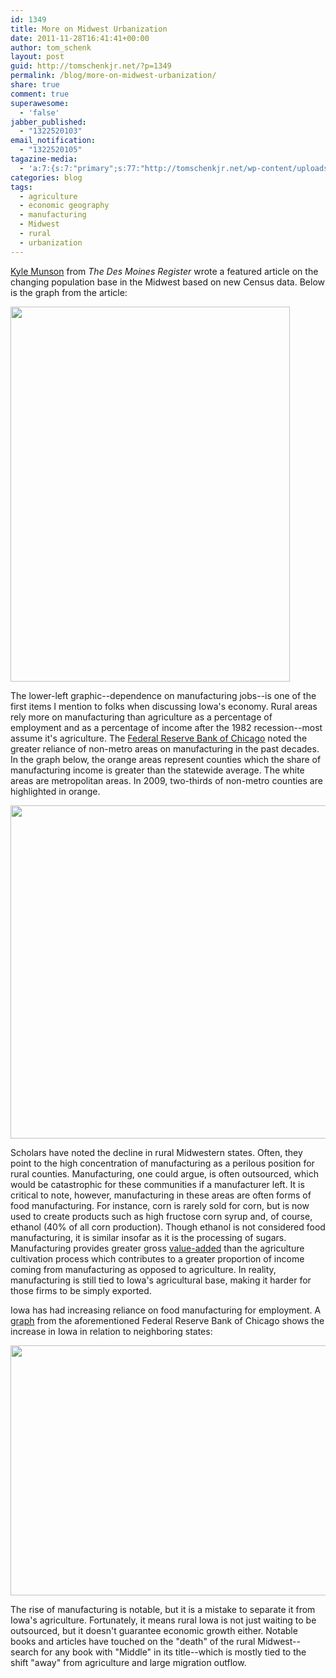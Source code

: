 ```yaml
---
id: 1349
title: More on Midwest Urbanization
date: 2011-11-28T16:41:41+00:00
author: tom_schenk
layout: post
guid: http://tomschenkjr.net/?p=1349
permalink: /blog/more-on-midwest-urbanization/
share: true
comment: true
superawesome:
  - 'false'
jabber_published:
  - "1322520103"
email_notification:
  - "1322520105"
tagazine-media:
  - 'a:7:{s:7:"primary";s:77:"http://tomschenkjr.net/wp-content/uploads/2011/11/manufacturing-share-2009_2.png";s:6:"images";a:3:{s:56:"http://tomschenkjr.net/wp-content/uploads/2011/11/bilde.jpg";a:6:{s:8:"file_url";s:56:"http://tomschenkjr.net/wp-content/uploads/2011/11/bilde.jpg";s:5:"width";s:3:"447";s:6:"height";s:3:"600";s:4:"type";s:5:"image";s:4:"area";s:6:"268200";s:9:"file_path";s:0:"";}s:77:"http://tomschenkjr.net/wp-content/uploads/2011/11/manufacturing-share-2009_2.png";a:6:{s:8:"file_url";s:77:"http://tomschenkjr.net/wp-content/uploads/2011/11/manufacturing-share-2009_2.png";s:5:"width";s:4:"1623";s:6:"height";s:4:"1444";s:4:"type";s:5:"image";s:4:"area";s:7:"2343612";s:9:"file_path";s:0:"";}s:56:"http://tomschenkjr.net/wp-content/uploads/2011/11/7nmpx.png";a:6:{s:8:"file_url";s:56:"http://tomschenkjr.net/wp-content/uploads/2011/11/7nmpx.png";s:5:"width";s:3:"864";s:6:"height";s:3:"576";s:4:"type";s:5:"image";s:4:"area";s:6:"497664";s:9:"file_path";s:0:"";}}s:6:"videos";a:0:{}s:11:"image_count";s:1:"3";s:6:"author";s:6:"176156";s:7:"blog_id";s:7:"8375094";s:9:"mod_stamp";s:19:"2011-11-28 22:41:41";}'
categories: blog 
tags:
  - agriculture
  - economic geography
  - manufacturing
  - Midwest
  - rural
  - urbanization
---
```

<a href="http://www.desmoinesregister.com/article/20111127/NEWS03/311270044/-1/gallery_array/Pockets-vitality-flourish-statistics-remain-grim">Kyle Munson</a> from <em>The Des Moines Register</em> wrote a featured article on the changing population base in the Midwest based on new Census data. Below is the graph from the article:

<a href="http://tomschenkjr.net/wordpress/wp-content/uploads/2011/11/bilde.jpg"><img class="aligncenter size-full wp-image-1350" title="bilde" src="http://tomschenkjr.net/wordpress/wp-content/uploads/2011/11/bilde.jpg" alt="" width="447" height="600" /></a>

The lower-left graphic--dependence on manufacturing jobs--is one of the first items I mention to folks when discussing Iowa's economy. Rural areas rely more on manufacturing than agriculture as a percentage of employment and as a percentage of income after the 1982 recession--most assume it's agriculture. The <a href="http://midwest.chicagofedblogs.org/archives/2011/11/nonmetropolitan.html">Federal Reserve Bank of Chicago</a> noted the greater reliance of non-metro areas on manufacturing in the past decades. In the graph below, the orange areas represent counties which the share of manufacturing income is greater than the statewide average. The white areas are metropolitan areas. In 2009, two-thirds of non-metro counties are highlighted in orange.

<a href="http://tomschenkjr.net/wordpress/wp-content/uploads/2011/11/manufacturing-share-2009_2.png"><img class="aligncenter size-full wp-image-1352" title="Manufacturing Share 2009_2" src="http://tomschenkjr.net/wordpress/wp-content/uploads/2011/11/manufacturing-share-2009_2.png" alt="" width="600" height="533" /></a>

<!--more-->

Scholars have noted the decline in rural Midwestern states. Often, they point to the high concentration of manufacturing as a perilous position for rural counties. Manufacturing, one could argue, is often outsourced, which would be catastrophic for these communities if a manufacturer left. It is critical to note, however, manufacturing in these areas are often forms of food manufacturing. For instance, corn is rarely sold for corn, but is now used to create products such as high fructose corn syrup and, of course, ethanol (40% of all corn production). Though ethanol is not considered food manufacturing, it is similar insofar as it is the processing of sugars. Manufacturing provides greater gross <a href="http://en.wikipedia.org/wiki/Value_added">value-added</a> than the agriculture cultivation process which contributes to a greater proportion of income coming from manufacturing as opposed to agriculture. In reality, manufacturing is still tied to Iowa's agricultural base, making it harder for those firms to be simply exported.

Iowa has had increasing reliance on food manufacturing for employment. A <a href="http://midwest.chicagofedblogs.org/archives/2011/11/nonmetropolitan.html">graph</a> from the aforementioned Federal Reserve Bank of Chicago shows the increase in Iowa in relation to neighboring states:

<a href="http://tomschenkjr.net/wordpress/wp-content/uploads/2011/11/7nmpx.png"><img class="aligncenter size-full wp-image-1351" title="7nmpx" src="http://tomschenkjr.net/wordpress/wp-content/uploads/2011/11/7nmpx.png" alt="" width="600" height="400" /></a>

The rise of manufacturing is notable, but it is a mistake to separate it from Iowa's agriculture. Fortunately, it means rural Iowa is not just waiting to be outsourced, but it doesn't guarantee economic growth either. Notable books and articles have touched on the "death" of the rural Midwest--search for any book with "Middle" in its title--which is mostly tied to the shift "away" from agriculture and large migration outflow.